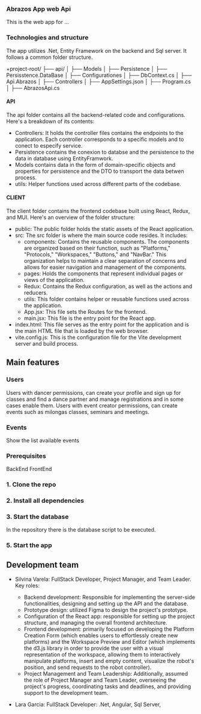 ### Abrazos App web Api

This is the web app for ...  

### Technologies and structure

The app utilizes .Net, Entity Framework on the backend and Sql server. 
It follows a common folder structure.


+project-root/
  ├── api/
  │   ├── Models
  │   ├── Persistence
  │       ├── Persisstence.DataBase
  │           ├── Configurationes
  │           ├── DbContext.cs
  │   ├── Api.Abrazos
  │       ├── Controllers
  │       ├── AppSettings.json
  │       ├── Program.cs
  │       ├── AbrazosApi.cs



<!-- DER  -->

#### API

<!-- TODO: what is an API? -->

The api folder contains all the backend-related code and configurations. Here's a breakdown of its contents:

- Controllers: It holds the controller files contains the endpoints to the application. Each controller corresponds to a specific models
 and to conect to especify service.
- Persistence contains the conexion to databse and the persistence to the data in database using EntityFramwork.
- Models contains data in the form of domain-specific objects and properties for persistence and the DTO to transport the data betwen process.
- utils: Helper functions used across different parts of the codebase.

#### CLIENT

<!-- TODO: what is a CLIENT? -->

The client folder contains the frontend codebase built using React, Redux, and MUI. Here's an overview of the folder structure:

- public: The public folder holds the static assets of the React application.
- src: The src folder is where the main source code resides. It includes:
   - components: Contains the reusable components. The components are organized based on their function, such as "Platforms," "Protocols," "Workspaces," "Buttons," and "NavBar." This organization helps to maintain a clear separation of concerns and allows for easier navigation and management of the components.
   - pages: Holds the components that represent individual pages or views of the application.
   - Redux: Contains the Redux configuration, as well as the actions and reducers.
   - utils: This folder contains helper or reusable functions used across the application.
   - App.jsx: This file sets the Routes for the frontend.
   - main.jsx: This file is the entry point for the React app. 
- index.html: This file serves as the entry point for the application and is the main HTML file that is loaded by the web browser.
- vite.config.js: This is the configuration file for the Vite development server and build process. 

## Main features

### Users

Users with dancer permissions, can create your profile and sign up for classes and find a dance partner and
manage registrations and in some cases enable them.
Users with event creator permissions, can create events such as milongas classes, seminars and meetings.

### Events

Show the list available events


### Prerequisites

BackEnd
FrontEnd

### 1. Clone the repo


### 2. Install all dependencies 


### 3. Start the database

In the repository there is the database script to be executed.
 

### 5. Start the app

## Development team

- Silvina Varela: FullStack Developer, Project Manager, and Team Leader. Key roles: 
    - Backend development: Responsible for implementing the server-side functionalities, designing and setting up the API and the database.
    - Prototype design: utilized Figma to design the project's prototype.
    - Configuration of the React app: responsible for setting up the project structure, and managing the overall frontend architecture.
    - Frontend development: primarily focused on developing the Platform Creation Form (which enables users to effortlessly create new platforms) and the Workspace Preview and Editor (which implements the d3.js library in order to provide the user with a visual representation of the workspace, allowing them to interactively manipulate platforms, insert and empty content, visualize the robot's position, and send requests to the robot controller).
    - Project Management and Team Leadership: Additionally, assumed the role of Project Manager and Team Leader, overseeing the project's progress, coordinating tasks and deadlines, and providing support to the development team.

- Lara Garcia: FullStack Developer: .Net, Angular, Sql Server, 
    
